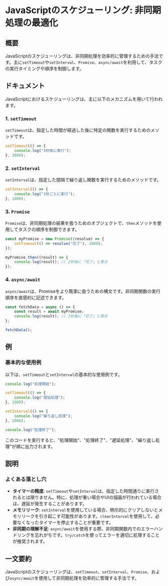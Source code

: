 <!--
Meta Description: # JavaScriptのスケジューリング: 非同期処理の最適化 ## 概要 JavaScriptのスケジューリングは、非同期処理を効率的に管理するための手法です。主に`setTimeout`や`setInterval`、`Promise`、`async/await`を利用して、タスクの実行タイミン...
Meta Keywords: settimeout, setinterval, console, log, async
-->

# JavaScriptのスケジューリング: 非同期処理の最適化

## 概要
JavaScriptのスケジューリングは、非同期処理を効率的に管理するための手法です。主に`setTimeout`や`setInterval`、`Promise`、`async/await`を利用して、タスクの実行タイミングや順序を制御します。

## ドキュメント
JavaScriptにおけるスケジューリングは、主に以下のメカニズムを用いて行われます。

### 1. `setTimeout`
`setTimeout`は、指定した時間が経過した後に特定の関数を実行するためのメソッドです。

```javascript
setTimeout(() => {
    console.log("3秒後に実行");
}, 3000);
```

### 2. `setInterval`
`setInterval`は、指定した間隔で繰り返し関数を実行するためのメソッドです。

```javascript
setInterval(() => {
    console.log("1秒ごとに実行");
}, 1000);
```

### 3. `Promise`
`Promise`は、非同期処理の結果を扱うためのオブジェクトで、`then`メソッドを使用してタスクの順序を制御できます。

```javascript
const myPromise = new Promise((resolve) => {
    setTimeout(() => resolve("完了"), 2000);
});

myPromise.then((result) => {
    console.log(result); // 2秒後に「完了」と表示
});
```

### 4. `async/await`
`async/await`は、Promiseをより簡潔に扱うための構文です。非同期関数の実行順序を直感的に記述できます。

```javascript
const fetchData = async () => {
    const result = await myPromise;
    console.log(result); // 2秒後に「完了」と表示
};

fetchData();
```

## 例
### 基本的な使用例
以下は、`setTimeout`と`setInterval`の基本的な使用例です。

```javascript
console.log("処理開始");

setTimeout(() => {
    console.log("遅延処理");
}, 1000);

setInterval(() => {
    console.log("繰り返し処理");
}, 2000);

console.log("処理終了");
```

このコードを実行すると、"処理開始"、"処理終了"、"遅延処理"、"繰り返し処理"が順に出力されます。

## 説明
### よくある落とし穴
- **タイマーの精度**: `setTimeout`や`setInterval`は、指定した時間通りに実行されるとは限りません。特に、処理が重い場合やUIの描画が行われている場合は、遅延が発生することがあります。
- **メモリリーク**: `setInterval`を使用している場合、明示的にクリアしないとメモリリークを引き起こす可能性があります。`clearInterval`を使用して、必要なくなったタイマーを停止することが重要です。
- **非同期の理解不足**: `async/await`を使用する際、非同期関数内でのエラーハンドリングを忘れがちです。`try/catch`を使ってエラーを適切に処理することが推奨されます。

## 一文要約
JavaScriptのスケジューリングは、`setTimeout`、`setInterval`、`Promise`、および`async/await`を使用して非同期処理を効率的に管理する手法です。